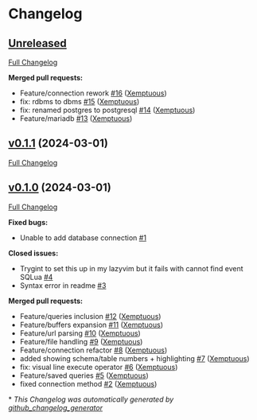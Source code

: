 # Changelog

## [Unreleased](https://github.com/Xemptuous/sqlua.nvim/tree/HEAD)

[Full Changelog](https://github.com/Xemptuous/sqlua.nvim/compare/v0.1.1...HEAD)

**Merged pull requests:**

- Feature/connection rework [\#16](https://github.com/Xemptuous/sqlua.nvim/pull/16) ([Xemptuous](https://github.com/Xemptuous))
- fix: rdbms to dbms [\#15](https://github.com/Xemptuous/sqlua.nvim/pull/15) ([Xemptuous](https://github.com/Xemptuous))
- fix: renamed postgres to postgresql [\#14](https://github.com/Xemptuous/sqlua.nvim/pull/14) ([Xemptuous](https://github.com/Xemptuous))
- Feature/mariadb [\#13](https://github.com/Xemptuous/sqlua.nvim/pull/13) ([Xemptuous](https://github.com/Xemptuous))

## [v0.1.1](https://github.com/Xemptuous/sqlua.nvim/tree/v0.1.1) (2024-03-01)

[Full Changelog](https://github.com/Xemptuous/sqlua.nvim/compare/v0.1.0...v0.1.1)

## [v0.1.0](https://github.com/Xemptuous/sqlua.nvim/tree/v0.1.0) (2024-03-01)

[Full Changelog](https://github.com/Xemptuous/sqlua.nvim/compare/5100587a184ff6a772ccf140d143f40bad55d80b...v0.1.0)

**Fixed bugs:**

- Unable to add database connection [\#1](https://github.com/Xemptuous/sqlua.nvim/issues/1)

**Closed issues:**

- Trygint to set this up in my lazyvim but it fails with cannot find event SQLua [\#4](https://github.com/Xemptuous/sqlua.nvim/issues/4)
- Syntax error in readme [\#3](https://github.com/Xemptuous/sqlua.nvim/issues/3)

**Merged pull requests:**

- Feature/queries inclusion [\#12](https://github.com/Xemptuous/sqlua.nvim/pull/12) ([Xemptuous](https://github.com/Xemptuous))
- Feature/buffers expansion [\#11](https://github.com/Xemptuous/sqlua.nvim/pull/11) ([Xemptuous](https://github.com/Xemptuous))
- Feature/url parsing [\#10](https://github.com/Xemptuous/sqlua.nvim/pull/10) ([Xemptuous](https://github.com/Xemptuous))
- Feature/file handling [\#9](https://github.com/Xemptuous/sqlua.nvim/pull/9) ([Xemptuous](https://github.com/Xemptuous))
- Feature/connection refactor [\#8](https://github.com/Xemptuous/sqlua.nvim/pull/8) ([Xemptuous](https://github.com/Xemptuous))
- added showing schema/table numbers + highlighting [\#7](https://github.com/Xemptuous/sqlua.nvim/pull/7) ([Xemptuous](https://github.com/Xemptuous))
- fix: visual line execute operator [\#6](https://github.com/Xemptuous/sqlua.nvim/pull/6) ([Xemptuous](https://github.com/Xemptuous))
- Feature/saved queries [\#5](https://github.com/Xemptuous/sqlua.nvim/pull/5) ([Xemptuous](https://github.com/Xemptuous))
- fixed connection method [\#2](https://github.com/Xemptuous/sqlua.nvim/pull/2) ([Xemptuous](https://github.com/Xemptuous))



\* *This Changelog was automatically generated by [github_changelog_generator](https://github.com/github-changelog-generator/github-changelog-generator)*
